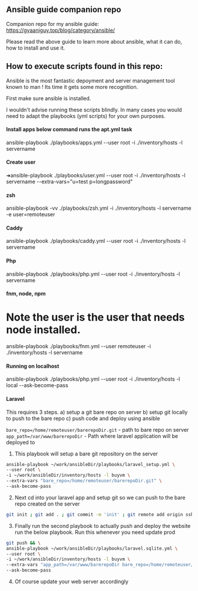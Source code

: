 ## Ansible guide companion repo

Companion repo for my ansible guide: https://gyaaniguy.top/blog/category/ansible/

Please read the above guide to learn more about ansible, what it can do, how to install and use it.  


## How to execute scripts found in this repo:

Ansible is the most fantastic depoyment and server management tool known to man ! Its time it gets some more recognition. 

First make sure ansible is installed. 

I wouldn't advise running these scripts blindly. In many cases you would need to adapt the playbooks (yml scripts) for your own purposes. 

#### Install apps below command runs the apt.yml task

ansible-playbook ./playbooks/apps.yml --user root -i ./inventory/hosts -l servername

#### Create user
➜ansible-playbook ./playbooks/user.yml --user root -i ./inventory/hosts -l servername --extra-vars="u=test p=longpassword"

#### zsh
 ansible-playbook -vv ./playbooks/zsh.yml  -i ./inventory/hosts -l servername -e user=remoteuser

#### Caddy
ansible-playbook ./playbooks/caddy.yml --user root -i ./inventory/hosts -l servername

#### Php
ansible-playbook ./playbooks/php.yml --user root -i ./inventory/hosts -l servername

#### fnm, node, npm
# Note the user is the user that needs node installed.
 ansible-playbook ./playbooks/fnm.yml --user remoteuser -i ./inventory/hosts -l servername

#### Running on localhost
 ansible-playbook ./playbooks/php.yml --user root -i ./inventory/hosts -l local --ask-become-pass


#### Laravel

This requires 3 steps. a) setup a git bare repo on server b) setup git locally to push to the bare repo c) push code and deploy using ansible

`bare_repo=/home/remoteuser/barerepoDir.git` - path to bare repo on server
`app_path=/var/www/barerepoDir` - Path where laravel application will be deployed to

1. This playbook will setup a bare git repository on the server
```bash
ansible-playbook ~/work/ansibleDir/playbooks/laravel_setup.yml \    
--user root \
-i ~/work/ansibleDir/inventory/hosts -l buyvm \
--extra-vars "bare_repo=/home/remoteuser/barerepoDir.git" \
--ask-become-pass
```

2. Next cd into your laravel app and setup git so we can push to the bare repo created on the server

```bash
git init ; git add . ; git commit -m 'init' ; git remote add origin ssh://remoteuser@somesite.com/home/remoteuser/barerepoDir.git ; git push --set-upstream origin main
```

3. Finally run the second playbook to actually push and deploy the website run the below playbook. Run this whenever you need update prod

```bash
git push && \
ansible-playbook ~/work/ansibleDir/playbooks/laravel.sqlite.yml \
--user root \
-i ~/work/ansibleDir/inventory/hosts -l buyvm \
--extra-vars "app_path=/var/www/barerepoDir bare_repo=/home/remoteuser/barerepoDir.git" \
--ask-become-pass
```

4. Of course update your web server accordingly